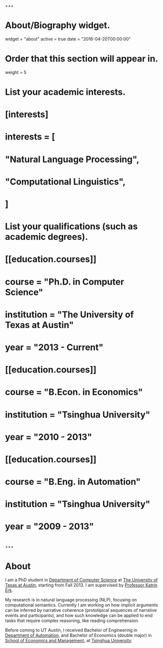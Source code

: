 +++
# About/Biography widget.
widget = "about"
active = true
date = "2016-04-20T00:00:00"

# Order that this section will appear in.
weight = 5

# List your academic interests.
# [interests]
#   interests = [
#     "Natural Language Processing",
#     "Computational Linguistics",
#   ]

# List your qualifications (such as academic degrees).
# [[education.courses]]
#   course = "Ph.D. in Computer Science"
#   institution = "The University of Texas at Austin"
#   year = "2013 - Current"
# 
# [[education.courses]]
#   course = "B.Econ. in Economics"
#   institution = "Tsinghua University"
#   year = "2010 - 2013"
# 
# [[education.courses]]
#   course = "B.Eng. in Automation"
#   institution = "Tsinghua University"
#   year = "2009 - 2013"
#  
+++

# About

I am a PhD student in [Department of Computer Science](https://www.cs.utexas.edu) at [The University of Texas at Austin](https://www.utexas.edu), starting from Fall 2013. I am supervised by [Professor Katrin Erk](http://www.katrinerk.com).

My research is in natural language processing (NLP), focusing on computational semantics. Currently I am working on how implicit arguments can be inferred by narrative coherence (prototipical sequences of narrative events and participants), and how such knowledge can be applied to end tasks that require complex reasoning, like reading comprehension.

Before coming to UT Austin, I received Bachelor of Engineering in [Department of Automation](http://www.au.tsinghua.edu.cn), and Bachelor of Economics (double major) in [School of Economics and Management](http://www.sem.tsinghua.edu.cn), at [Tsinghua University](http://www.tsinghua.edu.cn).
